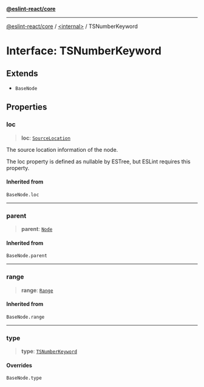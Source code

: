 [**@eslint-react/core**](../../README.md)

***

[@eslint-react/core](../../README.md) / [\<internal\>](../README.md) / TSNumberKeyword

# Interface: TSNumberKeyword

## Extends

- `BaseNode`

## Properties

### loc

> **loc**: [`SourceLocation`](SourceLocation.md)

The source location information of the node.

The loc property is defined as nullable by ESTree, but ESLint requires this property.

#### Inherited from

`BaseNode.loc`

***

### parent

> **parent**: [`Node`](../type-aliases/Node.md)

#### Inherited from

`BaseNode.parent`

***

### range

> **range**: [`Range`](../type-aliases/Range.md)

#### Inherited from

`BaseNode.range`

***

### type

> **type**: [`TSNumberKeyword`](../README.md#tsnumberkeyword)

#### Overrides

`BaseNode.type`

